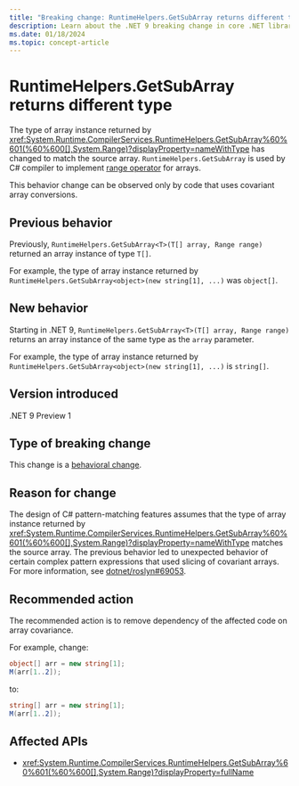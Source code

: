 ```yaml
---
title: "Breaking change: RuntimeHelpers.GetSubArray returns different type"
description: Learn about the .NET 9 breaking change in core .NET libraries where the type of array instance returned by RuntimeHelpers.GetSubArray matches the source array.
ms.date: 01/18/2024
ms.topic: concept-article
---
```

# RuntimeHelpers.GetSubArray returns different type

The type of array instance returned by <xref:System.Runtime.CompilerServices.RuntimeHelpers.GetSubArray%60%601(%60%600[],System.Range)?displayProperty=nameWithType> has changed to match the source array. `RuntimeHelpers.GetSubArray` is used by C# compiler to implement [range operator](../../../../csharp/language-reference/operators/member-access-operators.md#range-operator-) for arrays.

This behavior change can be observed only by code that uses covariant array conversions.

## Previous behavior

Previously, `RuntimeHelpers.GetSubArray<T>(T[] array, Range range)` returned an array instance of type `T[]`.

For example, the type of array instance returned by `RuntimeHelpers.GetSubArray<object>(new string[1], ...)` was `object[]`.

## New behavior

Starting in .NET 9, `RuntimeHelpers.GetSubArray<T>(T[] array, Range range)` returns an array instance of the same type as the `array` parameter.

For example, the type of array instance returned by `RuntimeHelpers.GetSubArray<object>(new string[1], ...)` is `string[]`.

## Version introduced

.NET 9 Preview 1

## Type of breaking change

This change is a [behavioral change](../../categories.md#behavioral-change).

## Reason for change

The design of C# pattern-matching features assumes that the type of array instance returned by <xref:System.Runtime.CompilerServices.RuntimeHelpers.GetSubArray%60%601(%60%600[],System.Range)?displayProperty=nameWithType> matches the source array. The previous behavior led to unexpected behavior of certain complex pattern expressions that used slicing of covariant arrays. For more information, see [dotnet/roslyn#69053](https://github.com/dotnet/roslyn/issues/69053).

## Recommended action

The recommended action is to remove dependency of the affected code on array covariance.

For example, change:

```csharp
object[] arr = new string[1];
M(arr[1..2]);
```

to:

```csharp
string[] arr = new string[1];
M(arr[1..2]);
```

## Affected APIs

- <xref:System.Runtime.CompilerServices.RuntimeHelpers.GetSubArray%60%601(%60%600[],System.Range)?displayProperty=fullName>
